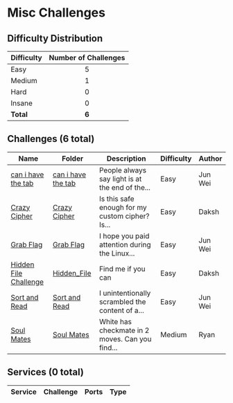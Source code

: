 
# Misc Challenges

## Difficulty Distribution
| Difficulty | Number of Challenges |
|------------|:--------------------:|
| Easy | 5 |
| Medium | 1 |
| Hard | 0 |
| Insane | 0 |
| **Total** | **6** |

## Challenges (6 total)
| Name | Folder | Description | Difficulty | Author |
|------|--------|-------------|------------|--------|
| [can i have the tab](<./can i have the tab>) | [can i have the tab](<./can i have the tab>) | People always say light is at the end of the... | Easy | Jun Wei |
| [Crazy Cipher](<./Crazy Cipher>) | [Crazy Cipher](<./Crazy Cipher>) | Is this safe enough for my custom cipher? Is... | Easy | Daksh |
| [Grab Flag](<./Grab Flag>) | [Grab Flag](<./Grab Flag>) | I hope you paid attention during the Linux... | Easy | Jun Wei |
| [Hidden File Challenge](<./Hidden_File>) | [Hidden_File](<./Hidden_File>) | Find me if you can | Easy | Daksh |
| [Sort and Read](<./Sort and Read>) | [Sort and Read](<./Sort and Read>) | I unintentionally scrambled the content of a... | Easy | Jun Wei |
| [Soul Mates](<./Soul Mates>) | [Soul Mates](<./Soul Mates>) | White has checkmate in 2 moves. Can you find... | Medium | Ryan |

## Services (0 total)
| Service | Challenge | Ports | Type |
|---------|-----------|-------|------|

